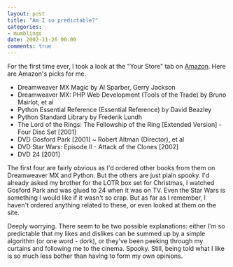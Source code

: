 ```yaml
---
layout: post
title: "Am I so predictable?"
categories:
- mumblings
date: 2002-11-26 00:00
comments: true
---
```


<p>For the first time ever, I took a look at the "Your Store" tab on <a href="http://www.amazon.co.uk" title="Amazon UK">Amazon</a>. Here are Amazon's picks for me.</p>

<ul>
<li>Dreamweaver MX Magic by Al Sparber, Gerry Jackson</li>
<li>Dreamweaver MX: PHP Web Development (Tools of the Trade) by Bruno Mairlot, et al</li>
<li>Python Essential Reference (Essential Reference) by David Beazley</li>
<li>Python Standard Library by Frederik Lundh</li>
<li>The Lord of the Rings: The Fellowship of the Ring [Extended Version] - Four Disc Set [2001]</li>
<li>DVD Gosford Park [2001] ~ Robert Altman (Director), et al</li>
<li>DVD Star Wars: Episode II - Attack of the Clones [2002]</li>
<li>DVD 24 [2001]</li>
</ul>

<p>The first four are fairly obvious as I'd ordered other books from them on Dreamweaver MX and Python. But the others are just plain spooky. I'd already asked my brother for the LOTR box set for Christmas, I watched Gosford Park and was glued to 24 when it was on TV. Even the Star Wars is something I would like if it wasn't so crap. But as far as I remember, I haven't ordered anything related to these, or even looked at them on the site.</p>
<p>Deeply worrying. There seem to be two possible explanations: either I'm so predictable that my likes and dislikes can be summed up by a simple algorithm (or one word - dork), or they've been peeking through my curtains and following me to the cinema. Spooky. Still, being told what I like is so much less bother than having to form my own opinions.</p>


